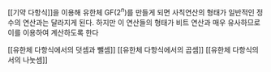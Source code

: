 [[기약 다항식]]을 이용해 유한체 GF($2^n$)를 만들게 되면
사칙연산의 형태가 일반적인 정수의 연산과는 달라지게 된다.
하지만 이 연산들의 형태가 비트 연산과 매우 유사하므로
이를 이용하여 계산하도록 한다

[[유한체 다항식에서의 덧셈과 뺄셈]]
[[유한체 다항식에서의 곱셈]]
[[유한체 다항식의서의 나눗셈]]
